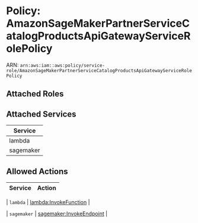 # Policy: AmazonSageMakerPartnerServiceCatalogProductsApiGatewayServiceRolePolicy

ARN: `arn:aws:iam::aws:policy/service-role/AmazonSageMakerPartnerServiceCatalogProductsApiGatewayServiceRolePolicy`

## Attached Roles

## Attached Services

| Service |
|---------|
| lambda |
| sagemaker |

## Allowed Actions

| Service | Action |
|:-------:|--------|

| `lambda` | [lambda:InvokeFunction](../actions.md#lambda:invokefunction) |

| `sagemaker` | [sagemaker:InvokeEndpoint](../actions.md#sagemaker:invokeendpoint) |
